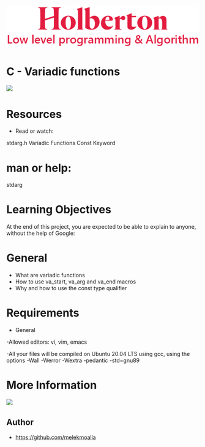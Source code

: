 <div align=center>  
    <img  
    style="text-align:center"  
    src="https://raw.githubusercontent.com/coding-max/hbtn_config/main/assets/head_low-level.png"/>  
</div>


# C - Variadic functions

<img src="
https://encrypted-tbn0.gstatic.com/images?q=tbn:ANd9GcSouW6sDjJODWy1S4UddOqGzYZBpKUatjUERw&usqp=CAU"/>

# Resources

* Read or watch:

stdarg.h
Variadic Functions
Const Keyword
# man or help:

stdarg
# Learning Objectives
At the end of this project, you are expected to be able to explain to anyone, without the help of Google:

# General
* What are variadic functions
* How to use va_start, va_arg and va_end macros
* Why and how to use the const type qualifier

# Requirements
* General

-Allowed editors: vi, vim, emacs

-All your files will be compiled on Ubuntu 20.04 LTS using gcc, using the options -Wall -Werror -Wextra -pedantic -std=gnu89

# More Information 
<img src="https://encrypted-tbn0.gstatic.com/images?q=tbn:ANd9GcRWzaOwDJ_EHeV2YLXc8AWHCrR_ks6jkqOCEg&usqp=CAU"/>

## Author

- https://github.com/melekmoalla